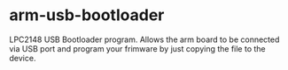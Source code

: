 arm-usb-bootloader
==================

LPC2148 USB Bootloader program. Allows the arm board to be connected via USB port and program your frimware by just copying the file to the device.